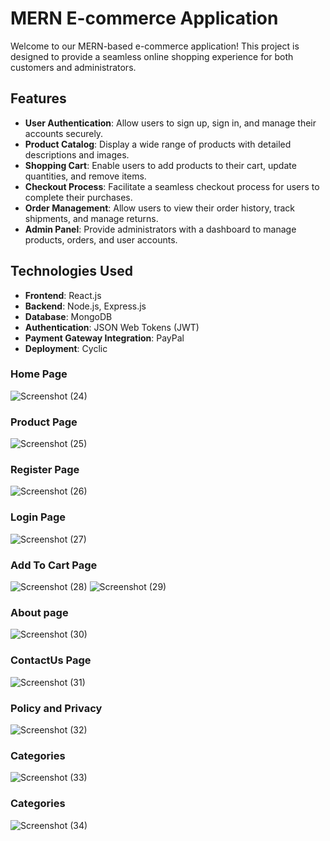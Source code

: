 
# MERN E-commerce Application

Welcome to our MERN-based e-commerce application! This project is designed to provide a seamless online shopping experience for both customers and administrators.


## Features

- **User Authentication**: Allow users to sign up, sign in, and manage their accounts securely.
- **Product Catalog**: Display a wide range of products with detailed descriptions and images.
- **Shopping Cart**: Enable users to add products to their cart, update quantities, and remove items.
- **Checkout Process**: Facilitate a seamless checkout process for users to complete their purchases.
- **Order Management**: Allow users to view their order history, track shipments, and manage returns.
- **Admin Panel**: Provide administrators with a dashboard to manage products, orders, and user accounts.

## Technologies Used

- **Frontend**: React.js
- **Backend**: Node.js, Express.js
- **Database**: MongoDB
- **Authentication**: JSON Web Tokens (JWT)
- **Payment Gateway Integration**:  PayPal
- **Deployment**: Cyclic

### Home Page
![Screenshot (24)](https://github.com/Preeti980/Ecommerce-app/assets/114865373/1fe21055-39e1-4f04-81ba-55816e52acb7)


### Product Page
![Screenshot (25)](https://github.com/Preeti980/Ecommerce-app/assets/114865373/b57a201e-d959-4379-9147-0766e296d178)
### Register Page
![Screenshot (26)](https://github.com/Preeti980/Ecommerce-app/assets/114865373/873c539e-91ea-4610-bd3c-be20941ab4b6)
### Login Page
![Screenshot (27)](https://github.com/Preeti980/Ecommerce-app/assets/114865373/7d513b26-a011-4cde-adae-c90cb17010bf)
### Add To Cart Page
![Screenshot (28)](https://github.com/Preeti980/Ecommerce-app/assets/114865373/67c7b0af-8277-4aa5-a1f2-42047aa9484f)
![Screenshot (29)](https://github.com/Preeti980/Ecommerce-app/assets/114865373/bd737269-86f9-49a2-8c1a-0458ef88da5b)
### About page
![Screenshot (30)](https://github.com/Preeti980/Ecommerce-app/assets/114865373/64ddd9c4-0f62-46b6-8c5d-87932327264b)
### ContactUs Page
![Screenshot (31)](https://github.com/Preeti980/Ecommerce-app/assets/114865373/6829173b-5dd4-4a1a-88c2-5d5602ba2149)
### Policy and Privacy
![Screenshot (32)](https://github.com/Preeti980/Ecommerce-app/assets/114865373/198bc662-6604-4821-8fc1-28555e21d088)
### Categories
![Screenshot (33)](https://github.com/Preeti980/Ecommerce-app/assets/114865373/69198289-0d7e-4968-9765-da5d70b6ce61)
### Categories
![Screenshot (34)](https://github.com/Preeti980/Ecommerce-app/assets/114865373/56b47690-39d9-4652-87d5-8fd0ae97848c)












